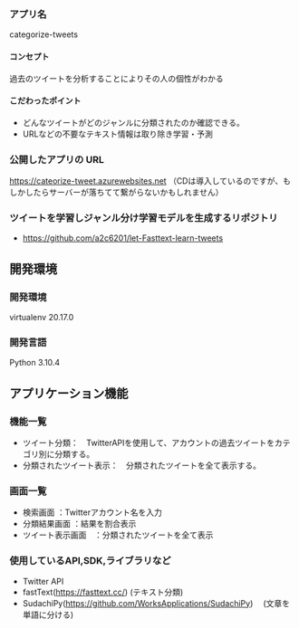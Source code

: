### アプリ名
categorize-tweets

#### コンセプト
過去のツイートを分析することによりその人の個性がわかる

#### こだわったポイント
- どんなツイートがどのジャンルに分類されたのか確認できる。
- URLなどの不要なテキスト情報は取り除き学習・予測

### 公開したアプリの URL
https://cateorize-tweet.azurewebsites.net
（CDは導入しているのですが、もしかしたらサーバーが落ちてて繋がらないかもしれません）

### ツイートを学習しジャンル分け学習モデルを生成するリポジトリ
- https://github.com/a2c6201/let-Fasttext-learn-tweets

## 開発環境
### 開発環境
virtualenv 20.17.0

### 開発言語
Python 3.10.4

## アプリケーション機能

### 機能一覧
- ツイート分類：　TwitterAPIを使用して、アカウントの過去ツイートをカテゴリ別に分類する。
- 分類されたツイート表示：　分類されたツイートを全て表示する。

### 画面一覧
- 検索画面 ：Twitterアカウント名を入力
- 分類結果画面 ：結果を割合表示
- ツイート表示画面　：分類されたツイートを全て表示

### 使用しているAPI,SDK,ライブラリなど
- Twitter API
- fastText(https://fasttext.cc/) (テキスト分類)
- SudachiPy(https://github.com/WorksApplications/SudachiPy)　
(文章を単語に分ける)
